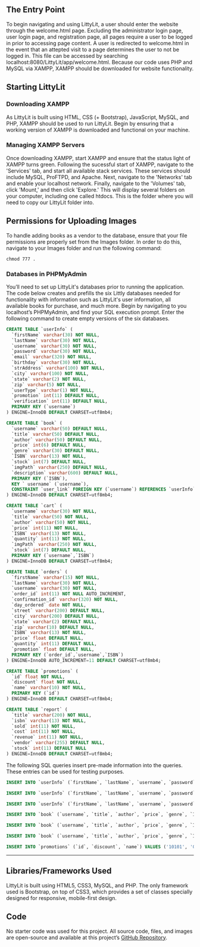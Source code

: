 ## The Entry Point

To begin navigating and using LittyLit, a user should enter the website through the welcome.html page. Excluding the administrator login page, user login page, and registration page, all pages require a user to be logged in prior to accessing page content. A user is redirected to welcome.html in the event that an attepted visit to a page determines the user to not be logged in. This file can be accessed by searching localhost:8080/LittyLit/app/welcome.html. Because our code uses PHP and MySQL via XAMPP, XAMPP should be downloaded for website functionality.

## Starting LittyLit
### Downloading XAMPP
As LittyLit is built using HTML, CSS (+ Bootstrap), JavaScript, MySQL, and PHP, XAMPP should be used to run LittyLit. Begin by ensuring that a working version of XAMPP is downloaded and functional on your machine.

### Managing XAMPP Servers
Once downloading XAMPP, start XAMPP and ensure that the status light of XAMPP turns green. Following the sucessful start of XAMPP, navigate to the 'Services' tab, and start all available stack services. These services should include MySQL, ProFTPD, and Apache. Next, navigate to the 'Networks' tab and enable your localhost network. Finally, navigate to the 'Volumes' tab, click 'Mount,' and then click 'Explore.' This will display several folders on your computer, including one called htdocs. This is the folder where you will need to copy our LittyLit folder into.

## Permissions for Uploading Images
To handle adding books as a vendor to the database, ensure that your file permissions are properly set from the Images folder. In order to do this, navigate to your Images folder and run the following command:

`chmod 777 .`

### Databases in PHPMyAdmin
You’ll need to set up LittyLit's databases prior to running the application. The code below creates and prefills the six Littly databases needed for functionality with information such as LittyLit's user information, all available books for purchase, and much more. Begin by navigating to you localhost’s PHPMyAdmin, and find your SQL execution prompt.
Enter the following command to create empty versions of the six databases.


```sql
CREATE TABLE `userInfo` (
  `firstName` varchar(30) NOT NULL,
  `lastName` varchar(30) NOT NULL,
  `username` varchar(30) NOT NULL,
  `password` varchar(30) NOT NULL,
  `email` varchar(320) NOT NULL,
  `birthday` varchar(30) NOT NULL,
  `strAddress` varchar(100) NOT NULL,
  `city` varchar(100) NOT NULL,
  `state` varchar(2) NOT NULL,
  `zip` varchar(5) NOT NULL,
  `userType` varchar(1) NOT NULL,
  `promotion` int(11) DEFAULT NULL,
  `verification` int(11) DEFAULT NULL,
  PRIMARY KEY (`username`)
) ENGINE=InnoDB DEFAULT CHARSET=utf8mb4;
```

```sql
CREATE TABLE `book` (
  `username` varchar(50) DEFAULT NULL,
  `title` varchar(50) DEFAULT NULL,
  `author` varchar(50) DEFAULT NULL,
  `price` int(6) DEFAULT NULL,
  `genre` varchar(30) DEFAULT NULL,
  `ISBN` varchar(13) NOT NULL,
  `stock` int(7) DEFAULT NULL,
  `imgPath` varchar(250) DEFAULT NULL,
  `description` varchar(600) DEFAULT NULL,
  PRIMARY KEY (`ISBN`),
  KEY ` username` (`username`),
  CONSTRAINT `user_link` FOREIGN KEY (`username`) REFERENCES `userInfo` (`username`)
) ENGINE=InnoDB DEFAULT CHARSET=utf8mb4;
```

```sql
CREATE TABLE `cart` (
  `username` varchar(30) NOT NULL,
  `title` varchar(50) NOT NULL,
  `author` varchar(50) NOT NULL,
  `price` int(11) NOT NULL,
  `ISBN` varchar(13) NOT NULL,
  `quantity` int(11) NOT NULL,
  `imgPath` varchar(250) NOT NULL,
  `stock` int(7) DEFAULT NULL,
  PRIMARY KEY (`username`,`ISBN`)
) ENGINE=InnoDB DEFAULT CHARSET=utf8mb4;
```

```sql
CREATE TABLE `orders` (
  `firstName` varchar(15) NOT NULL,
  `lastName` varchar(30) NOT NULL,
  `username` varchar(30) NOT NULL,
  `order_id` int(11) NOT NULL AUTO_INCREMENT,
  `confirmation_id` varchar(320) NOT NULL,
  `day_ordered` date NOT NULL,
  `street` varchar(200) DEFAULT NULL,
  `city` varchar(200) DEFAULT NULL,
  `state` varchar(2) DEFAULT NULL,
  `zip` varchar(10) DEFAULT NULL,
  `ISBN` varchar(13) NOT NULL,
  `price` float DEFAULT NULL,
  `quantity` int(11) DEFAULT NULL,
  `promotion` float DEFAULT NULL,
  PRIMARY KEY (`order_id`,`username`,`ISBN`)
) ENGINE=InnoDB AUTO_INCREMENT=11 DEFAULT CHARSET=utf8mb4;
```

```sql
CREATE TABLE `promotions` (
  `id` float NOT NULL,
  `discount` float NOT NULL,
  `name` varchar(10) NOT NULL,
  PRIMARY KEY (`id`)
) ENGINE=InnoDB DEFAULT CHARSET=utf8mb4;
```

```sql
CREATE TABLE `report` (
  `title` varchar(200) NOT NULL,
  `isbn` varchar(13) NOT NULL,
  `sold` int(11) NOT NULL,
  `cost` int(11) NOT NULL,
  `revenue` int(11) NOT NULL,
  `vendor` varchar(255) DEFAULT NULL,
  `stock` int(11) DEFAULT NULL
) ENGINE=InnoDB DEFAULT CHARSET=utf8mb4;
```

The following SQL queries insert pre-made information into the queries. These entries can be used for testing purposes.

```sql
INSERT INTO `userInfo` (`firstName`, `lastName`, `username`, `password`, `email`, `birthday`, `strAddress`, `city`, `state`, `zip`, `userType`, `promotion`, `verification`) VALUES ('Andrew', 'Humble', 'andrewhumble', '123456', 'andrew@me.com', '2/28/01', '100 Maple Street', 'Athens', 'GA', '30601', '1', '0', '1');
```

```sql
INSERT INTO `userInfo` (`firstName`, `lastName`, `username`, `password`, `email`, `birthday`, `strAddress`, `city`, `state`, `zip`, `userType`, `promotion`, `verification`) VALUES ('Nisha', 'Rajendran', 'nisha', 'nisha123', 'nisha@gmail.com', '2000-01-01', '2222 Athens Ave', 'Athens', 'GA', '30604', '3', '0', '1');
```

```sql
INSERT INTO `userInfo` (`firstName`, `lastName`, `username`, `password`, `email`, `birthday`, `strAddress`, `city`, `state`, `zip`, `userType`, `promotion`, `verification`) VALUES ('Manmeet', 'Gill', 'meet', 'meet123', 'meet@gmail.com', '2000-09-22', '100 Maple Street', 'Athens', 'GA', '30548', '2', '0', '0');
```

```sql
INSERT INTO `book` (`username`, `title`, `author`, `price`, `genre`, `ISBN`, `stock`, `imgPath`, `description`) VALUES ('meet', 'Harry Potter', 'J.K. Rowling', '10', 'Fiction', '111111', '56', './images/HarryPotter.png', 'An orphaned boy enrolls in a school of wizardry, where he learns the truth about himself, his family and the terrible evil that haunts the magical world.');
```

```sql
INSERT INTO `book` (`username`, `title`, `author`, `price`, `genre`, `ISBN`, `stock`, `imgPath`, `description`) VALUES ('meet', 'The Great Gatsby', 'F. Scott Fitzgerald', '5', 'fiction', '122222', '9', './images/Gatsby.png', 'A writer and wall street trader, Nick, finds himself drawn to the past and lifestyle of his millionaire neighbor, Jay Gatsby.');
```

```sql
INSERT INTO `book` (`username`, `title`, `author`, `price`, `genre`, `ISBN`, `stock`, `imgPath`, `description`) VALUES ('meet', 'Lord of the Rings', 'J.R. Tolkein', '20', 'Fantasy', '732632', '3', './images/LordRing1.png', 'A meek Hobbit from the Shire and eight companions set out on a journey to destroy the powerful One Ring and save Middle-earth from the Dark Lord Sauron.');
```

```sql
INSERT INTO `promotions` (`id`, `discount`, `name`) VALUES ('10101', '0.5', 'HALFOFF');
```


***********

## Libraries/Frameworks Used
LittyLit is built using HTML5, CSS3, MySQL, and PHP. The only framework used is Bootstrap, on top of CSS3, which provides a set of classes specially designed for responsive, mobile-first design.

## Code
No starter code was used for this project. All source code, files, and images are open-source and available at this project’s [GitHub Repository](#).